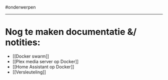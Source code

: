 
#onderwerpen

---
# Nog te maken documentatie &/ notities:
* [[Docker swarm]]
* [[Plex media server op Docker]]
* [[Home Assistant op Docker]]
* [[Versleuteling]]



